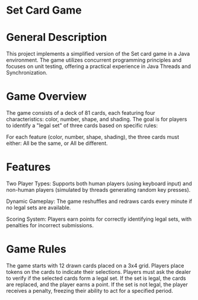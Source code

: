 # Set Card Game

# General Description
This project implements a simplified version of the Set card game in a Java environment. The game utilizes concurrent programming principles and focuses on unit testing, offering a practical experience in Java Threads and Synchronization.

# Game Overview
The game consists of a deck of 81 cards, each featuring four characteristics: color, number, shape, and shading. The goal is for players to identify a "legal set" of three cards based on specific rules:

For each feature (color, number, shape, shading), the three cards must either:
All be the same, or
All be different.

# Features

Two Player Types: Supports both human players (using keyboard input) and non-human players (simulated by threads generating random key presses).

Dynamic Gameplay: The game reshuffles and redraws cards every minute if no legal sets are available.

Scoring System: Players earn points for correctly identifying legal sets, with penalties for incorrect submissions.

# Game Rules
The game starts with 12 drawn cards placed on a 3x4 grid.
Players place tokens on the cards to indicate their selections.
Players must ask the dealer to verify if the selected cards form a legal set.
If the set is legal, the cards are replaced, and the player earns a point.
If the set is not legal, the player receives a penalty, freezing their ability to act for a specified period.
